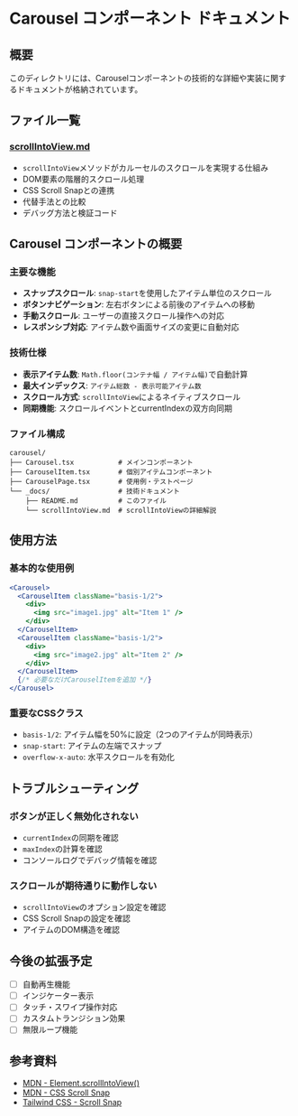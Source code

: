 # Carousel コンポーネント ドキュメント

## 概要

このディレクトリには、Carouselコンポーネントの技術的な詳細や実装に関するドキュメントが格納されています。

## ファイル一覧

### [scrollIntoView.md](./scrollIntoView.md)
- `scrollIntoView`メソッドがカルーセルのスクロールを実現する仕組み
- DOM要素の階層的スクロール処理
- CSS Scroll Snapとの連携
- 代替手法との比較
- デバッグ方法と検証コード

## Carousel コンポーネントの概要

### 主要な機能
- **スナップスクロール**: `snap-start`を使用したアイテム単位のスクロール
- **ボタンナビゲーション**: 左右ボタンによる前後のアイテムへの移動
- **手動スクロール**: ユーザーの直接スクロール操作への対応
- **レスポンシブ対応**: アイテム数や画面サイズの変更に自動対応

### 技術仕様
- **表示アイテム数**: `Math.floor(コンテナ幅 / アイテム幅)`で自動計算
- **最大インデックス**: `アイテム総数 - 表示可能アイテム数`
- **スクロール方式**: `scrollIntoView`によるネイティブスクロール
- **同期機能**: スクロールイベントとcurrentIndexの双方向同期

### ファイル構成
```
carousel/
├── Carousel.tsx           # メインコンポーネント
├── CarouselItem.tsx       # 個別アイテムコンポーネント
├── CarouselPage.tsx       # 使用例・テストページ
└── _docs/                 # 技術ドキュメント
    ├── README.md          # このファイル
    └── scrollIntoView.md  # scrollIntoViewの詳細解説
```

## 使用方法

### 基本的な使用例

```jsx
<Carousel>
  <CarouselItem className="basis-1/2">
    <div>
      <img src="image1.jpg" alt="Item 1" />
    </div>
  </CarouselItem>
  <CarouselItem className="basis-1/2">
    <div>
      <img src="image2.jpg" alt="Item 2" />
    </div>
  </CarouselItem>
  {/* 必要なだけCarouselItemを追加 */}
</Carousel>
```

### 重要なCSSクラス
- `basis-1/2`: アイテム幅を50%に設定（2つのアイテムが同時表示）
- `snap-start`: アイテムの左端でスナップ
- `overflow-x-auto`: 水平スクロールを有効化

## トラブルシューティング

### ボタンが正しく無効化されない
- `currentIndex`の同期を確認
- `maxIndex`の計算を確認
- コンソールログでデバッグ情報を確認

### スクロールが期待通りに動作しない
- `scrollIntoView`のオプション設定を確認
- CSS Scroll Snapの設定を確認
- アイテムのDOM構造を確認

## 今後の拡張予定

- [ ] 自動再生機能
- [ ] インジケーター表示
- [ ] タッチ・スワイプ操作対応
- [ ] カスタムトランジション効果
- [ ] 無限ループ機能

## 参考資料

- [MDN - Element.scrollIntoView()](https://developer.mozilla.org/en-US/docs/Web/API/Element/scrollIntoView)
- [MDN - CSS Scroll Snap](https://developer.mozilla.org/en-US/docs/Web/CSS/CSS_Scroll_Snap)
- [Tailwind CSS - Scroll Snap](https://tailwindcss.com/docs/scroll-snap-type)